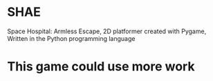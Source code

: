 # SHAE
Space Hospital: Armless Escape, 
2D platformer created with Pygame, 
Written in the Python programming language

# This game could use more work
